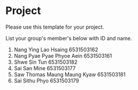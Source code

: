 Project
=============
Please use this template for your project.

List your group's member's below with ID and name.

1. Nang Ying Lao Hsaing        6531503162
2. Nang Pyae Pyae Phyoe Aein   6531503161
3. Shwe Sin Tun                6531503182
4. Sai San Mine                6531503177
5. Saw Thomas Maung Maung Kyaw 6531503181
6. Sai Sithu Phyo              6531503179
